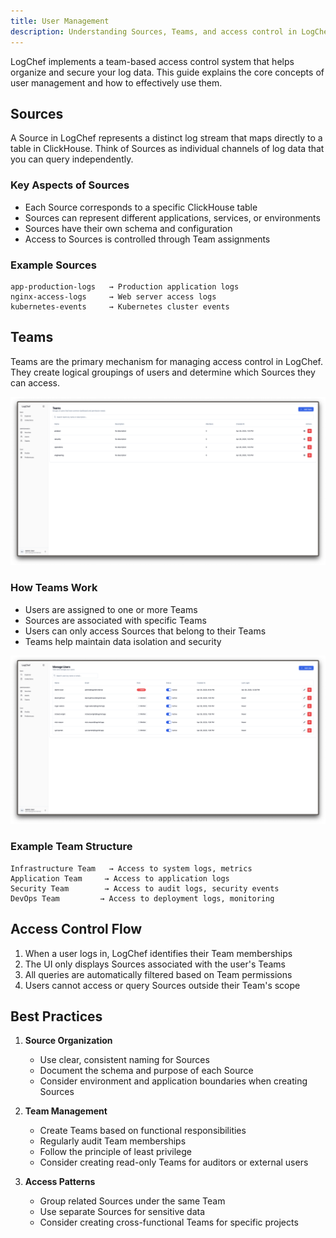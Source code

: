 ```yaml
---
title: User Management
description: Understanding Sources, Teams, and access control in LogChef
---
```


LogChef implements a team-based access control system that helps organize and secure your log data. This guide explains the core concepts of user management and how to effectively use them.

## Sources

A Source in LogChef represents a distinct log stream that maps directly to a table in ClickHouse. Think of Sources as individual channels of log data that you can query independently.

### Key Aspects of Sources

- Each Source corresponds to a specific ClickHouse table
- Sources can represent different applications, services, or environments
- Sources have their own schema and configuration
- Access to Sources is controlled through Team assignments

### Example Sources

```
app-production-logs   → Production application logs
nginx-access-logs     → Web server access logs
kubernetes-events     → Kubernetes cluster events
```

## Teams

Teams are the primary mechanism for managing access control in LogChef. They create logical groupings of users and determine which Sources they can access.

![Logchef Teams View](/screenshots/logchef_teams.png)

### How Teams Work

- Users are assigned to one or more Teams
- Sources are associated with specific Teams
- Users can only access Sources that belong to their Teams
- Teams help maintain data isolation and security

![Logchef Users View](/screenshots/logchef_users.png)

### Example Team Structure

```
Infrastructure Team   → Access to system logs, metrics
Application Team     → Access to application logs
Security Team        → Access to audit logs, security events
DevOps Team         → Access to deployment logs, monitoring
```

## Access Control Flow

1. When a user logs in, LogChef identifies their Team memberships
2. The UI only displays Sources associated with the user's Teams
3. All queries are automatically filtered based on Team permissions
4. Users cannot access or query Sources outside their Team's scope

## Best Practices

1. **Source Organization**

   - Use clear, consistent naming for Sources
   - Document the schema and purpose of each Source
   - Consider environment and application boundaries when creating Sources

2. **Team Management**

   - Create Teams based on functional responsibilities
   - Regularly audit Team memberships
   - Follow the principle of least privilege
   - Consider creating read-only Teams for auditors or external users

3. **Access Patterns**
   - Group related Sources under the same Team
   - Use separate Sources for sensitive data
   - Consider creating cross-functional Teams for specific projects

